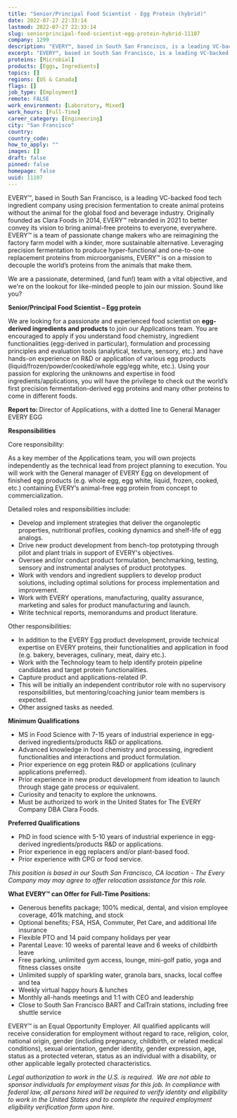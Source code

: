 ```yaml
---
title: "Senior/Principal Food Scientist - Egg Protein (hybrid)"
date: 2022-07-27 22:33:14
lastmod: 2022-07-27 22:33:14
slug: seniorprincipal-food-scientist-egg-protein-hybrid-11107
company: 1299
description: "EVERY™, based in South San Francisco, is a leading VC-backed food tech ingredient company using precision fermentation to create animal proteins without the animal for the global food and beverage industry. Originally founded as Clara Foods in 2014, EVERY™ rebranded in 2021 to better convey its vision to bring animal-free proteins to everyone, everywhere. EVERY™ is a team of passionate change makers who are reimagining the factory farm model with a kinder, more sustainable alternative."
excerpt: "EVERY™, based in South San Francisco, is a leading VC-backed food tech ingredient company using precision fermentation to create animal proteins without the animal for the global food and beverage industry. Originally founded as Clara Foods in 2014, EVERY™ rebranded in 2021 to better convey its vision to bring animal-free proteins to everyone, everywhere. EVERY™ is a team of passionate change makers who are reimagining the factory farm model with a kinder, more sustainable alternative."
proteins: [Microbial]
products: [Eggs, Ingredients]
topics: []
regions: [US & Canada]
flags: []
job_type: [Employment]
remote: FALSE
work_environment: [Laboratory, Mixed]
work_hours: [Full-Time]
career_category: [Engineering]
city: "San Francisco"
country: 
country_code: 
how_to_apply: ""
images: []
draft: false
pinned: false
homepage: false
uuid: 11107
---
```

<p>EVERY™, based in South San Francisco, is a leading VC-backed food tech ingredient company using precision fermentation to create animal proteins without the animal for the global food and beverage industry. Originally founded as Clara Foods in 2014, EVERY™ rebranded in 2021 to better convey its vision to bring animal-free proteins to everyone, everywhere. EVERY™ is a team of passionate change makers who are reimagining the factory farm model with a kinder, more sustainable alternative. Leveraging precision fermentation to produce hyper-functional and one-to-one replacement proteins from microorganisms, EVERY™ is on a mission to decouple the world’s proteins from the animals that make them.</p>
<p>We are a passionate, determined, (and fun!) team with a vital objective, and we're on the lookout for like-minded people to join our mission. Sound like you?</p>
<p><strong>Senior/Principal Food Scientist – Egg protein</strong></p>
<p>We are looking for a passionate and experienced food scientist on <strong>egg-derived ingredients and products</strong> to join our Applications team. You are encouraged to apply if you understand food chemistry, ingredient functionalities (egg-derived in particular), formulation and processing principles and evaluation tools (analytical, texture, sensory, etc.) and have hands-on experience on R&D or application of various egg products (liquid/frozen/powder/cooked/whole egg/egg white, etc.). Using your passion for exploring the unknowns and expertise in food ingredients/applications, you will have the privilege to check out the world’s first precision fermentation-derived egg proteins and many other proteins to come in different foods.</p>
<p><strong>Report to: </strong>Director of Applications, with a dotted line to General Manager EVERY EGG</p>
<p><strong>Responsibilities</strong></p>
<p>Core responsibility: </p>
<p>As a key member of the Applications team, you will own projects independently as the technical lead from project planning to execution. You will work with the General manager of EVERY Egg on development of finished egg products (e.g. whole egg, egg white, liquid, frozen, cooked, etc.) containing EVERY’s animal-free egg protein from concept to commercialization. </p>
<p>Detailed roles and responsibilities include:</p>
<ul>
<li>Develop and implement strategies that deliver the organoleptic properties, nutritional profiles, cooking dynamics and shelf-life of egg analogs.</li>
<li>Drive new product development from bench-top prototyping through pilot and plant trials in support of EVERY's objectives.</li>
<li>Oversee and/or conduct product formulation, benchmarking, testing, sensory and instrumental analyses of product prototypes.</li>
<li>Work with vendors and ingredient suppliers to develop product solutions, including optimal solutions for process implementation and improvement.</li>
<li>Work with EVERY operations, manufacturing, quality assurance, marketing and sales for product manufacturing and launch.</li>
<li>Write technical reports, memorandums and product literature.</li>
</ul>
<p>Other responsibilities: </p>
<ul>
<li>In addition to the EVERY Egg product development, provide technical expertise on EVERY proteins, their functionalities and application in food (e.g. bakery, beverages, culinary, meat, dairy etc.).</li>
<li>Work with the Technology team to help identify protein pipeline candidates and target protein functionalities.</li>
<li>Capture product and applications-related IP.</li>
<li>This will be initially an independent contributor role with no supervisory responsibilities, but mentoring/coaching junior team members is expected.</li>
<li>Other assigned tasks as needed.</li>
</ul>
<p><strong>Minimum Qualifications</strong></p>
<ul>
<li>MS in Food Science with 7-15 years of industrial experience in egg-derived ingredients/products R&D or applications.</li>
<li>Advanced knowledge in food chemistry and processing, ingredient functionalities and interactions and product formulation.</li>
<li>Prior experience on egg protein R&D or applications (culinary applications preferred).</li>
<li>Prior experience in new product development from ideation to launch through stage gate process or equivalent.</li>
<li>Curiosity and tenacity to explore the unknowns.</li>
<li>Must be authorized to work in the United States for The EVERY Company DBA Clara Foods.</li>
</ul>
<p><strong>Preferred Qualifications</strong></p>
<ul>
<li>PhD in food science with 5-10 years of industrial experience in egg-derived ingredients/products R&D or applications.</li>
<li>Prior experience in egg replacers and/or plant-based food.</li>
<li>Prior experience with CPG or food service.</li>
</ul>
<p><em>This position is based in our South San Francisco, CA location - The Every Company may may agree to offer relocation assistance for this role. </em></p>
<p><strong>What EVERY™ can Offer for Full-Time Positions:</strong></p>
<ul>
<li>Generous benefits package; 100% medical, dental, and vision employee coverage, 401k matching, and stock</li>
<li>Optional benefits; FSA, HSA, Commuter, Pet Care, and additional life insurance</li>
<li>Flexible PTO and 14 paid company holidays per year</li>
<li>Parental Leave: 10 weeks of parental leave and 6 weeks of childbirth leave</li>
<li>Free parking, unlimited gym access, lounge, mini-golf patio, yoga and fitness classes onsite</li>
<li>Unlimited supply of sparkling water, granola bars, snacks, local coffee and tea</li>
<li>Weekly virtual happy hours & lunches</li>
<li>Monthly all-hands meetings and 1:1 with CEO and leadership</li>
<li>Close to South San Francisco BART and CalTrain stations, including free shuttle service</li>
</ul>
<p>EVERY™ is an Equal Opportunity Employer. All qualified applicants will receive consideration for employment without regard to race, religion, color, national origin, gender (including pregnancy, childbirth, or related medical conditions), sexual orientation, gender identity, gender expression, age, status as a protected veteran, status as an individual with a disability, or other applicable legally protected characteristics.</p>
<p><em>Legal authorization to work in the U.S. is required.  We are not able to sponsor individuals for employment visas for this job. </em><em>In compliance with federal law, all persons hired will be required to verify identity and eligibility to work in the United States and to complete the required employment eligibility verification form upon hire.</em></p>
